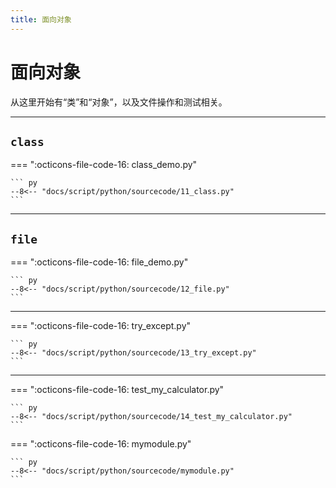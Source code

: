 ```yaml
---
title: 面向对象
---
```


面向对象
========

从这里开始有“类”和“对象”，以及文件操作和测试相关。

***

`class`
-------

=== ":octicons-file-code-16: class\_demo.py"

    ``` py
    --8<-- "docs/script/python/sourcecode/11_class.py"
    ```

***

`file`
------

=== ":octicons-file-code-16: file\_demo.py"

    ``` py
    --8<-- "docs/script/python/sourcecode/12_file.py"
    ```

***

=== ":octicons-file-code-16: try\_except.py"

    ``` py
    --8<-- "docs/script/python/sourcecode/13_try_except.py"
    ```

***

=== ":octicons-file-code-16: test\_my\_calculator.py"

    ``` py
    --8<-- "docs/script/python/sourcecode/14_test_my_calculator.py"
    ```

=== ":octicons-file-code-16: mymodule.py"

    ``` py
    --8<-- "docs/script/python/sourcecode/mymodule.py"
    ```
